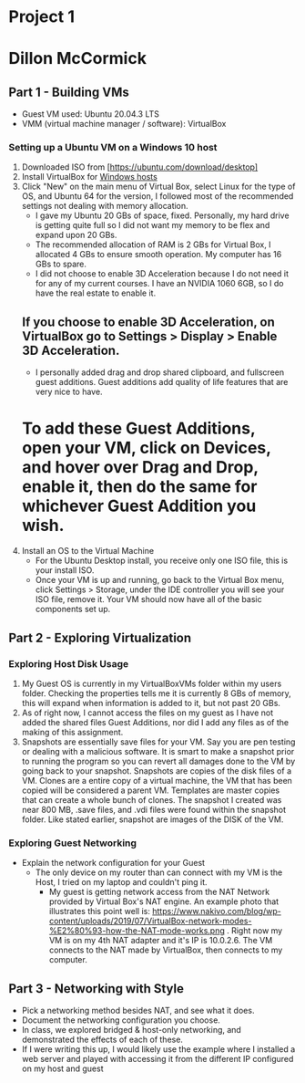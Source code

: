 # Project 1
# Dillon McCormick

## Part 1 - Building VMs

- Guest VM used: Ubuntu 20.04.3 LTS
- VMM (virtual machine manager / software): VirtualBox

### Setting up a Ubuntu VM on a Windows 10 host

1. Downloaded ISO from [https://ubuntu.com/download/desktop]
2. Install VirtualBox for [Windows hosts](https://download.virtualbox.org/virtualbox/6.1.26/VirtualBox-6.1.26-145957-Win.exe)
3. Click "New" on the main menu of Virtual Box, select Linux for the type of OS, and Ubuntu 64 for the version, I followed most of the recommended settings not dealing with memory allocation.
    - I gave my Ubuntu 20 GBs of space, fixed. Personally, my hard drive is getting quite full so I did not want my memory to be flex and expand upon 20 GBs.
    - The recommended allocation of RAM is 2 GBs for Virtual Box, I allocated 4 GBs to ensure smooth operation. My computer has 16 GBs to spare.
    - I did not choose to enable 3D Acceleration because I do not need it for any of my current courses. I have an NVIDIA 1060 6GB, so I do have the real estate to enable it.
    ## If you choose to enable 3D Acceleration, on VirtualBox go to Settings > Display > Enable 3D Acceleration. 
    - I personally added drag and drop shared clipboard, and fullscreen guest additions. Guest additions add quality of life features that are very nice to have.
    # To add these Guest Additions, open your VM, click on Devices, and hover over Drag and Drop, enable it, then do the same for whichever Guest Addition you wish.
4. Install an OS to the Virtual Machine
    - For the Ubuntu Desktop install, you receive only one ISO file, this is your install ISO.
    - Once your VM is up and running, go back to the Virtual Box menu, click Settings > Storage, under the IDE controller you will see your ISO file, remove it. Your VM should now have all of the basic components set up.

## Part 2 - Exploring Virtualization

### Exploring Host Disk Usage
1. My Guest OS is currently in my VirtualBoxVMs folder within my users folder. Checking the properties tells me it is currently 8 GBs of memory, this will expand when information is added to it, but not past 20 GBs.
2. As of right now, I cannot access the files on my guest as I have not added the shared files Guest Additions, nor did I add any files as of the making of this assignment.
3. Snapshots are essentially save files for your VM. Say you are pen testing or dealing with a malicious software. It is smart to make a snapshot prior to running the program so you can revert all damages done to the VM by going back to your snapshot. Snapshots are copies of the disk files of a VM. Clones are a entire copy of a virtual machine, the VM that has been copied will be considered a parent VM. Templates are master copies that can create a whole bunch of clones. The snapshot I created was near 800 MB, .save files, and .vdi files were found within the snapshot folder. Like stated earlier, snapshot are images of the DISK of the VM.

### Exploring Guest Networking

- Explain the network configuration for your Guest
    - The only device on my router than can connect with my VM is the Host, I tried on my laptop and couldn't ping it.
        - My guest is getting network access from the NAT Network provided by Virtual Box's NAT engine. An example photo that illustrates this point well is: https://www.nakivo.com/blog/wp-content/uploads/2019/07/VirtualBox-network-modes-%E2%80%93-how-the-NAT-mode-works.png . Right now my VM is on my 4th NAT adapter and it's IP is 10.0.2.6. The VM connects to the NAT made by VirtualBox, then connects to my computer. 

## Part 3 - Networking with Style

- Pick a networking method besides NAT, and see what it does.
- Document the networking configuration you choose.  
- In class, we explored bridged & host-only networking, and demonstrated the effects of each of these.
- If I were writing this up, I would likely use the example where I installed a web server and played with accessing it from the different IP configured on my host and guest
